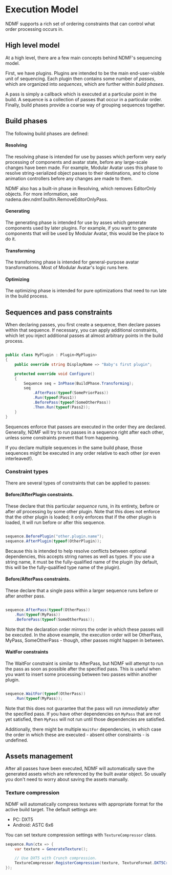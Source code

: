 ﻿# Execution Model

NDMF supports a rich set of ordering constraints that can control what order processing occurs in.

## High level model

At a high level, there are a few main concepts behind NDMF's sequencing model.

First, we have plugins. Plugins are intended to be the main end-user-visible unit of sequencing. Each plugin then
contains some number of _passes_, which are organized into _sequences_, which are further within _build phases_.

A pass is simply a callback which is executed at a particular point in the build. A sequence is a collection of passes
that occur in a particular order. Finally, build phases provide a coarse way of grouping sequences together.

## Build phases

The following build phases are defined:

#### Resolving

The resolving phase is intended for use by passes which perform very early processing of components and
avatar state, before any large-scale changes have been made. For example, Modular Avatar uses this phase
to resolve string-serialized object passes to their destinations, and to clone animation controllers before
any changes are made to them.

NDMF also has a built-in phase in Resolving, which removes EditorOnly objects. For more information,
see nadena.dev.ndmf.builtin.RemoveEditorOnlyPass.

#### Generating

The generating phase is intended for use by asses which generate components used by later plugins. For
example, if you want to generate components that will be used by Modular Avatar, this would be the place
to do it.

#### Transforming

The transforming phase is intended for general-purpose avatar transformations. Most of Modular Avatar's
logic runs here.

#### Optimizing

The optimizing phase is intended for pure optimizations that need to run late in the build process.

## Sequences and pass constraints

When declaring passes, you first create a sequence, then declare passes within that sequence. If necessary,
you can apply additional constraints, which let you inject additional passes at almost arbitrary points in the build
process.

```csharp

public class MyPlugin : Plugin<MyPlugin>
{
    public override string DisplayName => "Baby's first plugin";

    protected override void Configure()
    {
        Sequence seq = InPhase(BuildPhase.Transforming);
        seq
            .AfterPass(typeof(SomePriorPass))
            .Run(typeof(Pass1))
            .BeforePass(typeof(SomeOtherPass))
            .Then.Run(typeof(Pass2));
    }
}
```

Sequences enforce that passes are executed in the order they are declared. Generally, NDMF will try to run passes in a
sequence right after each other, unless some constraints prevent that from happening.

If you declare multiple sequences in the same build phase, those sequences might be executed in any order relative to
each other (or even interleaved!).

### Constraint types

There are several types of constraints that can be applied to passes:

#### Before/AfterPlugin constraints.

These declare that this particular _sequence_ runs, in its entirety, before or after _all_ processing by some other
plugin. Note that this does not enforce that the other plugin is loaded; it only enforces that if the other plugin is
loaded, it will run before or after this sequence.

```csharp

sequence.BeforePlugin("other.plugin.name");
sequence.AfterPlugin(typeof(OtherPlugin));

```

Because this is intended to help resolve conflicts between optional dependencies, this accepts string names as well as
types. If you use a string name, it must be the fully-qualified name of the plugin (by default, this will be the
fully-qualified type name of the plugin).

#### Before/AfterPass constraints.

These declare that a single pass within a larger sequence runs before or after another pass.

```csharp

sequence.AfterPass(typeof(OtherPass))
    .Run(typeof(MyPass))
    .BeforePass(typeof(SomeOtherPass));

```

Note that the declaration order mirrors the order in which these passes will be executed. In the above example,
the execution order will be OtherPass, MyPass, SomeOtherPass - though, other passes might happen in between.

#### WaitFor constraints

The WaitFor constraint is similar to AfterPass, but NDMF will attempt to run the pass as soon as possible after the
specified pass. This is useful when you want to insert some processing between two passes within another plugin.

```csharp

sequence.WaitFor(typeof(OtherPass))
    .Run(typeof(MyPass));

```

Note that this does not guarantee that the pass will run _immediately_ after the specified pass. If you have other
dependencies on `MyPass` that are not yet satisfied, then `MyPass` will not run until those dependencies are satisfied.

Additionally, there might be multiple `WaitFor` dependencies, in which case the order in which these are executed -
absent other constraints - is undefined.

## Assets management

After all passes have been executed, NDMF will automatically save the generated assets which are referenced by the
built avatar object. So usually you don't need to worry about saving the assets manually.

### Texture compression

NDMF will automatically compress textures with appropriate format for the active build target.
The default settings are:
- PC: DXT5
- Android: ASTC 6x6

You can set texture compression settings with `TextureCompressor` class.

```csharp
sequence.Run(ctx => {
    var texture = GenerateTexture();

    // Use DXT5 with Crunch compression.
    TextureCompressor.RegisterCompression(texture, TextureFormat.DXT5Crunched, TextureCompressionQuality.Best);
});
```

